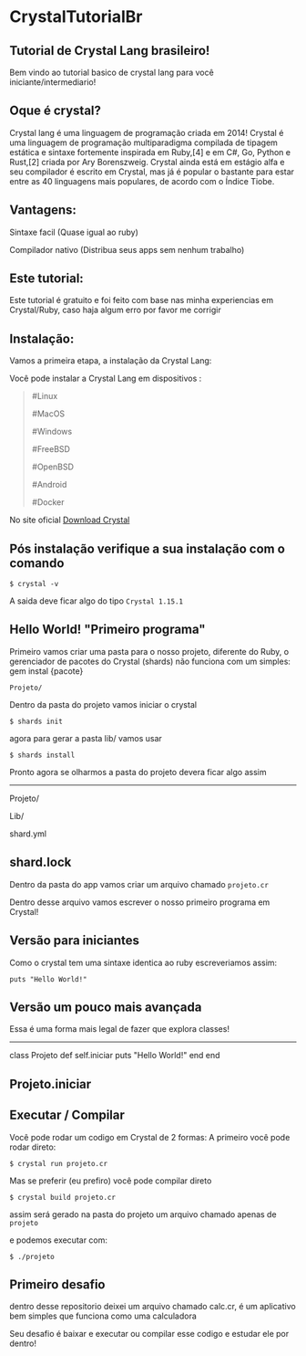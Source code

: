 # CrystalTutorialBr
## Tutorial de Crystal Lang brasileiro!
Bem vindo ao tutorial basico de crystal lang para você iniciante/intermediario!

## Oque é crystal?
Crystal lang é uma linguagem de programação criada em 2014!
Crystal é uma linguagem de programação multiparadigma compilada de tipagem estática e sintaxe fortemente inspirada em Ruby,[4] e em C#, Go, Python e Rust,[2] criada por Ary Borenszweig. Crystal ainda está em estágio alfa e seu compilador é escrito em Crystal, mas já é popular o bastante para estar entre as 40 linguagens mais populares, de acordo com o Índice Tiobe.

## Vantagens:
Sintaxe facil (Quase igual ao ruby)

Compilador nativo (Distribua seus apps sem nenhum trabalho)

## Este tutorial:
Este tutorial é gratuito e foi feito com base nas minha experiencias em Crystal/Ruby, caso haja algum erro por favor me corrigir

## Instalação:
Vamos a primeira etapa, a instalação da Crystal Lang:

Você pode instalar a Crystal Lang em dispositivos :
> #Linux
> 
> #MacOS
> 
> #Windows
> 
> #FreeBSD
> 
> #OpenBSD
> 
> #Android
> 
> #Docker

No site oficial [Download Crystal](https://crystal-lang.org/install/)

## Pós instalação verifique a sua instalação com o comando

``$ crystal -v``

A saida deve ficar algo do tipo ``Crystal 1.15.1``

## Hello World! "Primeiro programa"
Primeiro vamos criar uma pasta para o nosso projeto, diferente do Ruby, o gerenciador de pacotes do Crystal (shards) não funciona com um simples: gem instal {pacote}

``
Projeto/
``

Dentro da pasta do projeto vamos iniciar o crystal

``$ shards init``

agora para gerar a pasta lib/ vamos usar

``$ shards install``

Pronto agora se olharmos a pasta do projeto devera ficar algo assim

---------------------------------
Projeto/

  Lib/
  
  shard.yml
  
  shard.lock
-------------------------------------

Dentro da pasta do app vamos criar um arquivo chamado ``projeto.cr``

Dentro desse arquivo vamos escrever o nosso primeiro programa em Crystal!

## Versão para iniciantes
Como o crystal tem uma sintaxe identica ao ruby escreveriamos assim:

``puts "Hello World!"``

## Versão um pouco mais avançada
Essa é uma forma mais legal de fazer que explora classes!

----------------------------------
class Projeto
  def self.iniciar
    puts "Hello World!"
  end
end

Projeto.iniciar
-----------------------------------

## Executar / Compilar
Você pode rodar um codigo em Crystal de 2 formas: A primeiro você pode rodar direto:

``$ crystal run projeto.cr``

Mas se preferir (eu prefiro) você pode compilar direto

``$ crystal build projeto.cr``

assim será gerado na pasta do projeto um arquivo chamado apenas de ``projeto``

e podemos executar com:

``$ ./projeto``


## Primeiro desafio
dentro desse repositorio deixei um arquivo chamado calc.cr, é um aplicativo bem simples que funciona como uma calculadora

Seu desafio é baixar e executar ou compilar esse codigo e estudar ele por dentro!
